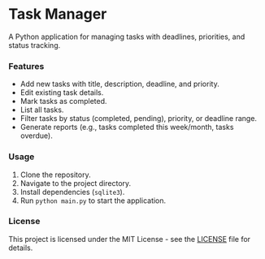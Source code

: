 # Task Manager

A Python application for managing tasks with deadlines, priorities, and status tracking.

### Features

- Add new tasks with title, description, deadline, and priority.
- Edit existing task details.
- Mark tasks as completed.
- List all tasks.
- Filter tasks by status (completed, pending), priority, or deadline range.
- Generate reports (e.g., tasks completed this week/month, tasks overdue).

### Usage

1. Clone the repository.
2. Navigate to the project directory.
3. Install dependencies (`sqlite3`).
4. Run `python main.py` to start the application.

### License

This project is licensed under the MIT License - see the [LICENSE](LICENSE) file for details.
